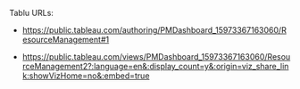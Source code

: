 Tablu URLs:
- https://public.tableau.com/authoring/PMDashboard_15973367163060/ResourceManagement#1 

- https://public.tableau.com/views/PMDashboard_15973367163060/ResourceManagement2?:language=en&:display_count=y&:origin=viz_share_link:showVizHome=no&:embed=true